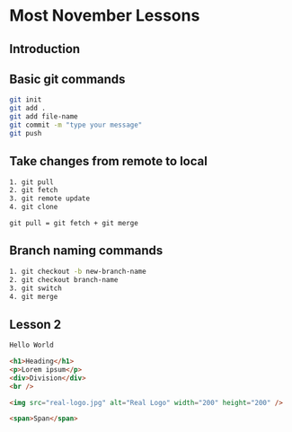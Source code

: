 # Most November Lessons

## Introduction

## Basic git commands

```bash
git init
git add .
git add file-name
git commit -m "type your message"
git push
```

## Take changes from remote to local

```bash
1. git pull
2. git fetch
3. git remote update
4. git clone
```

`git pull = git fetch + git merge`

## Branch naming commands

```bash
1. git checkout -b new-branch-name
2. git checkout branch-name
3. git switch
4. git merge
```

## Lesson 2

```html
Hello World

<h1>Heading</h1>
<p>Lorem ipsum</p>
<div>Division</div>
<br />

<img src="real-logo.jpg" alt="Real Logo" width="200" height="200" />

<span>Span</span>
```

